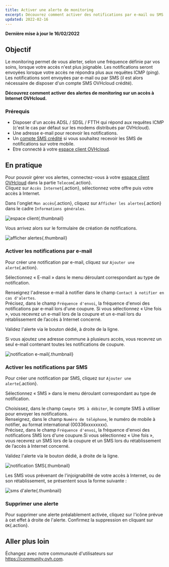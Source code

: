 ```yaml
---
title: Activer une alerte de monitoring
excerpt: Découvrez comment activer des notifications par e-mail ou SMS pour vous alerter en cas d'injoignabilité d'un accès à Internet
updated: 2022-02-16
---
```


**Dernière mise à jour le 16/02/2022**

## Objectif

Le monitoring permet de vous alerter, selon une fréquence définie par vos soins, lorsque votre accès n'est plus joignable. Les notifications seront envoyées lorsque votre accès ne répondra plus aux requêtes ICMP (ping).
Les notifications sont envoyées par e-mail ou par SMS (il est alors nécessaire de disposer d'un compte SMS OVHcloud crédité).

**Découvrez comment activer des alertes de monitoring sur un accès à Internet OVHcloud.**

### Prérequis

- Disposer d'un accès ADSL / SDSL / FTTH qui répond aux requêtes ICMP (c'est le cas par défaut sur les modems distribués par OVHcloud).
- Une adresse e-mail pour recevoir les notifications.
- Un [compte SMS crédité](https://www.ovhtelecom.fr/sms/) si vous souhaitez recevoir les SMS de notifications sur votre mobile.
- Etre connecté à votre [espace client OVHcloud](https://www.ovh.com/auth?onsuccess=https%3A%2F%2Fwww.ovhtelecom.fr%2Fmanager&ovhSubsidiary=fr).

## En pratique

Pour pouvoir gérer vos alertes, connectez-vous à votre [espace client OVHcloud](https://www.ovh.com/auth?onsuccess=https%3A%2F%2Fwww.ovhtelecom.fr%2Fmanager&ovhSubsidiary=fr) dans la partie `Telecom`{.action}. 
<br>Cliquez sur `Accès Internet`{.action}, sélectionnez votre offre puis votre accès à Internet.

Dans l'onglet `Mon accès`{.action}, cliquez sur `Afficher les alertes`{.action} dans le cadre `Informations générales`.

![espace client](images/espace-client-2022.png){.thumbnail}

Vous arrivez alors sur le formulaire de création de notifications.

![afficher alertes](images/XDSL%20monitoring.png){.thumbnail}

### Activer les notifications par e-mail

Pour créer une notification par e-mail, cliquez sur `Ajouter une alerte`{.action}. 

Sélectionnez « E-mail » dans le menu déroulant correspondant au type de notification.

Renseignez l'adresse e-mail à notifier dans le champ `Contact à notifier en cas d'alertes`.
<br>Précisez, dans le champ `Fréquence d'envoi`, la fréquence d'envoi des notifications par e-mail lors d'une coupure. Si vous sélectionnez « Une fois », vous recevrez un e-mail lors de la coupure et un e-mail lors du rétablissement de l’accès à Internet concerné.

Validez l'alerte via le bouton dédié, à droite de la ligne.

Si vous ajoutez une adresse commune à plusieurs accès, vous recevrez un seul e-mail contenant toutes les notifications de coupure.

![notification e-mail](images/XDSL%20Monitoring%20alerte.png){.thumbnail}

### Activer les notifications par SMS

Pour créer une notification par SMS, cliquez sur `Ajouter une alerte`{.action}.

Sélectionnez « SMS » dans le menu déroulant correspondant au type de notification. 

Choisissez, dans le champ `Compte SMS à débiter`, le compte SMS à utiliser pour envoyer les notifications. 
<br>Renseignez, dans le champ `Numéro de téléphone`, le numéro de mobile à notifier, au format international (00336xxxxxxxx).
<br>Précisez, dans le champ `Fréquence d'envoi`, la fréquence d'envoi des notifications SMS lors d'une coupure.Si vous sélectionnez « Une fois », vous recevrez un SMS lors de la coupure et un SMS lors du rétablissement de l’accès à Internet concerné.

Validez l'alerte via le bouton dédié, à droite de la ligne.

![notification SMS](images/XDSL%20Monitoring%20alerte.png){.thumbnail}

Les SMS vous prévenant de l'injoignabilité de votre accès à Internet, ou de son rétablissement, se présentent sous la forme suivante :

![sms d'alerte](images/XDSL-monitoring-alertes-sms.png){.thumbnail}

### Supprimer une alerte

Pour supprimer une alerte préalablement activée, cliquez sur l'icône prévue à cet effet à droite de l'alerte. Confirmez la suppression en cliquant sur `OK`{.action}.

## Aller plus loin

Échangez avec notre communauté d'utilisateurs sur <https://community.ovh.com>.
